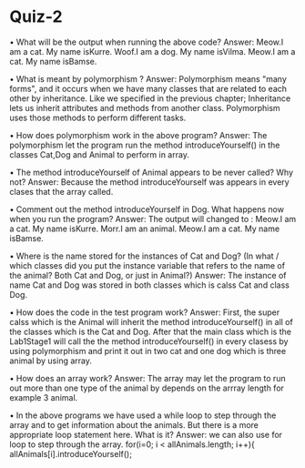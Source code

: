 # Quiz-2
• What will be the output when running the above code?
Answer: Meow.I am a cat. My name isKurre.
        Woof.I am a dog. My name isVilma.
        Meow.I am a cat. My name isBamse.
        
• What is meant by polymorphism ?
Answer: Polymorphism means "many forms", and it occurs when we have many classes that are related to each other by inheritance. 
        Like we specified in the previous chapter; Inheritance lets us inherit attributes and methods from another class. 
        Polymorphism uses those methods to perform different tasks.
        
• How does polymorphism work in the above program?
Answer: The polymorphism let the program run the method introduceYourself() in the classes Cat,Dog and Animal to perform in array.

• The method introduceYourself of Animal appears to be never called? Why not?
Answer: Because the method introduceYourself was appears in every clases that the array called.

• Comment out the method introduceYourself in Dog. What happens now when you run the program?
Answer: The output will changed to :
        Meow.I am a cat. My name isKurre.
        Morr.I am an animal.
        Meow.I am a cat. My name isBamse.
        
• Where is the name stored for the instances of Cat and Dog? (In what / which classes did you put the instance variable that refers to the name of the animal? Both Cat and Dog, or just in Animal?)
Answer: The instance of name Cat and Dog was stored in both classes which is calss Cat and class Dog.

• How does the code in the test program work?
Answer: First, the super calss which is the Animal will inherit the method introduceYourself() in all of the classes which is the Cat and Dog. After that the main class which is the Lab1Stage1 will call the the method introduceYourself()
        in every clasess by using polymorphism and print it out in two cat and one dog which is three animal by using array.
        
• How does an array work?
Answer: The array may let the program to run out more than one type of the animal by depends on the arrray length for example 3 animal.

• In the above programs we have used a while loop to step through the array and to get information about the animals. But there is a more appropriate loop statement here. What is it?
Answer: we can also use for loop to step through the array.
        for(i=0; i < allAnimals.length; i++){
        allAnimals[i].introduceYourself();
        
